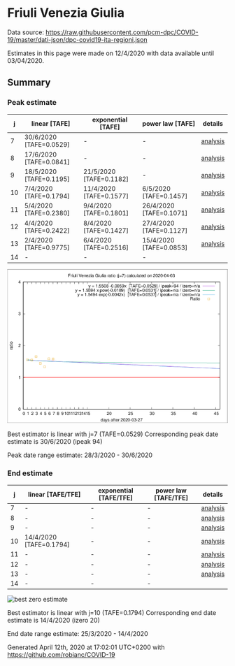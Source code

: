# Friuli Venezia Giulia


Data source: https://raw.githubusercontent.com/pcm-dpc/COVID-19/master/dati-json/dpc-covid19-ita-regioni.json

Estimates in this page were made on 12/4/2020 with data available until 03/04/2020.


## Summary 

### Peak estimate 
|j|linear [TAFE]|exponential [TAFE]|power law [TAFE]|details|
|---|----|-----------|---------|-------|
|7|30/6/2020 [TAFE=0.0529]|-|-|[analysis](COVID-19_friuli_venezia_giulia_j7_2020-04-03.md)|
|8|17/6/2020 [TAFE=0.0841]|-|-|[analysis](COVID-19_friuli_venezia_giulia_j8_2020-04-03.md)|
|9|18/5/2020 [TAFE=0.1195]|21/5/2020 [TAFE=0.1182]|-|[analysis](COVID-19_friuli_venezia_giulia_j9_2020-04-03.md)|
|10|7/4/2020 [TAFE=0.1794]|11/4/2020 [TAFE=0.1577]|6/5/2020 [TAFE=0.1457]|[analysis](COVID-19_friuli_venezia_giulia_j10_2020-04-03.md)|
|11|5/4/2020 [TAFE=0.2380]|9/4/2020 [TAFE=0.1801]|26/4/2020 [TAFE=0.1071]|[analysis](COVID-19_friuli_venezia_giulia_j11_2020-04-03.md)|
|12|4/4/2020 [TAFE=0.2422]|8/4/2020 [TAFE=0.1427]|27/4/2020 [TAFE=0.1127]|[analysis](COVID-19_friuli_venezia_giulia_j12_2020-04-03.md)|
|13|2/4/2020 [TAFE=0.9775]|6/4/2020 [TAFE=0.2516]|15/4/2020 [TAFE=0.0853]|[analysis](COVID-19_friuli_venezia_giulia_j13_2020-04-03.md)|
|14|-|-|-||

![best peak estimate](COVID-19_friuli_venezia_giulia_j7_2020-04-03.png)

Best estimator is linear with j=7 (TAFE=0.0529)
Corresponding peak date estimate is 30/6/2020 (ipeak 94)


Peak date range estimate: 28/3/2020 - 30/6/2020

### End estimate 
|j|linear [TAFE/TFE]|exponential [TAFE/TFE]|power law [TAFE/TFE]|details|
|---|----|-----------|---------|-------|
|7|-|-|-|[analysis](COVID-19_friuli_venezia_giulia_j7_2020-04-03.md)|
|8|-|-|-|[analysis](COVID-19_friuli_venezia_giulia_j8_2020-04-03.md)|
|9|-|-|-|[analysis](COVID-19_friuli_venezia_giulia_j9_2020-04-03.md)|
|10|14/4/2020 [TAFE=0.1794]|-|-|[analysis](COVID-19_friuli_venezia_giulia_j10_2020-04-03.md)|
|11|-|-|-|[analysis](COVID-19_friuli_venezia_giulia_j11_2020-04-03.md)|
|12|-|-|-|[analysis](COVID-19_friuli_venezia_giulia_j12_2020-04-03.md)|
|13|-|-|-|[analysis](COVID-19_friuli_venezia_giulia_j13_2020-04-03.md)|
|14|-|-|-||

![best zero estimate](COVID-19_friuli_venezia_giulia_j10_2020-04-03.png)

Best estimator is linear with j=10 (TAFE=0.1794)
Corresponding end date estimate is 14/4/2020 (izero 20)


End date range estimate: 25/3/2020 - 14/4/2020

Generated April 12th, 2020 at 17:02:01 UTC+0200 with https://github.com/robianc/COVID-19
